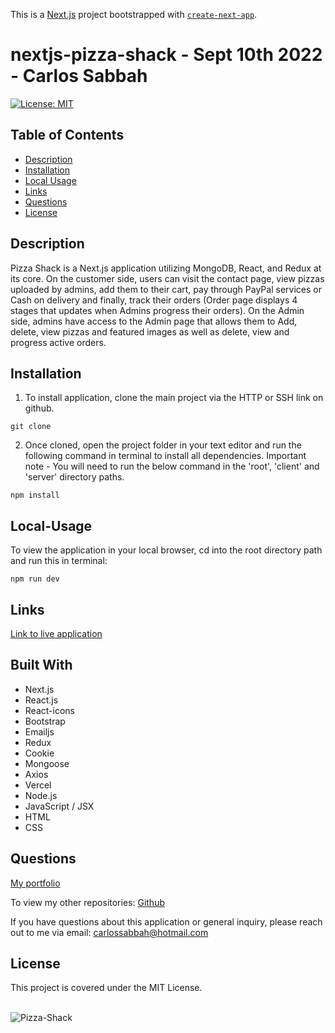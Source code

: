 This is a [Next.js](https://nextjs.org/) project bootstrapped with [`create-next-app`](https://github.com/vercel/next.js/tree/canary/packages/create-next-app).

# nextjs-pizza-shack - Sept 10th 2022 - Carlos Sabbah

[![License: MIT](https://img.shields.io/badge/License-MIT-yellow.svg)](https://opensource.org/licenses/MIT)

## Table of Contents

- [Description](#Description)
- [Installation](#Installation)
- [Local Usage](#Local-Usage)
- [Links](#Links)
- [Questions](#Questions)
- [License](#License)

##

## Description

Pizza Shack is a Next.js application utilizing MongoDB, React, and Redux at its core. On the customer side, users can visit the contact page, view pizzas uploaded by admins, add them to their cart, pay through PayPal services or Cash on delivery and finally, track their orders (Order page displays 4 stages that updates when Admins progress their orders). On the Admin side, admins have access to the Admin page that allows them to Add, delete, view pizzas and featured images as well as delete, view and progress active orders.

## Installation

1. To install application, clone the main project via the HTTP or SSH link on github.

```
git clone
```

2. Once cloned, open the project folder in your text editor and run the following command in terminal to install all dependencies.
   Important note - You will need to run the below command in the 'root', 'client' and 'server' directory paths.

```
npm install
```

## Local-Usage

To view the application in your local browser, cd into the root directory path and run this in terminal:

```
npm run dev
```

## Links

[Link to live application](https://nextjs-pizza-shack.vercel.app/)

## Built With

- Next.js
- React.js
- React-icons
- Bootstrap
- Emailjs
- Redux
- Cookie
- Mongoose
- Axios
- Vercel
- Node.js
- JavaScript / JSX
- HTML
- CSS

## Questions

[My portfolio](https://csabbah.github.io/Carlos-Sabbah-portfolio/)

To view my other repositories:
[Github](https://github.com/csabbah)

If you have questions about this application or general inquiry, please reach out to me via email: carlossabbah@hotmail.com

## License

This project is covered under the MIT License.

</br>![Pizza-Shack](./public/Preview.png 'Pizza-Shack')</br>

